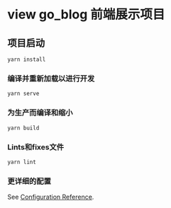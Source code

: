 # view go_blog 前端展示项目

## 项目启动
```
yarn install
```

### 编译并重新加载以进行开发
```
yarn serve
```

### 为生产而编译和缩小
```
yarn build
```

### Lints和fixes文件
```
yarn lint
```

### 更详细的配置
See [Configuration Reference](https://cli.vuejs.org/config/).
